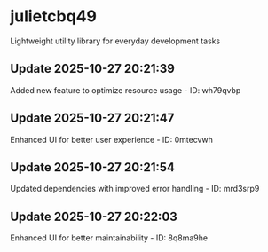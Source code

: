 # julietcbq49
Lightweight utility library for everyday development tasks

## Update 2025-10-27 20:21:39
Added new feature to optimize resource usage - ID: wh79qvbp


## Update 2025-10-27 20:21:47
Enhanced UI for better user experience - ID: 0mtecvwh


## Update 2025-10-27 20:21:54
Updated dependencies with improved error handling - ID: mrd3srp9


## Update 2025-10-27 20:22:03
Enhanced UI for better maintainability - ID: 8q8ma9he

